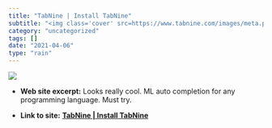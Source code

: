 ```yaml
---
title: "TabNine | Install TabNine"
subtitle: "<img class='cover' src=https://www.tabnine.com/images/meta.png>"
category: "uncategorized"
tags: []
date: "2021-04-06"
type: "rain"
---
```

<img class="cover" src=https://www.tabnine.com/images/meta.png>



* **Web site excerpt:** Looks really cool. ML auto completion for any programming language. Must try.

* **Link to site:** **[TabNine | Install TabNine](https://tabnine.com/install)**